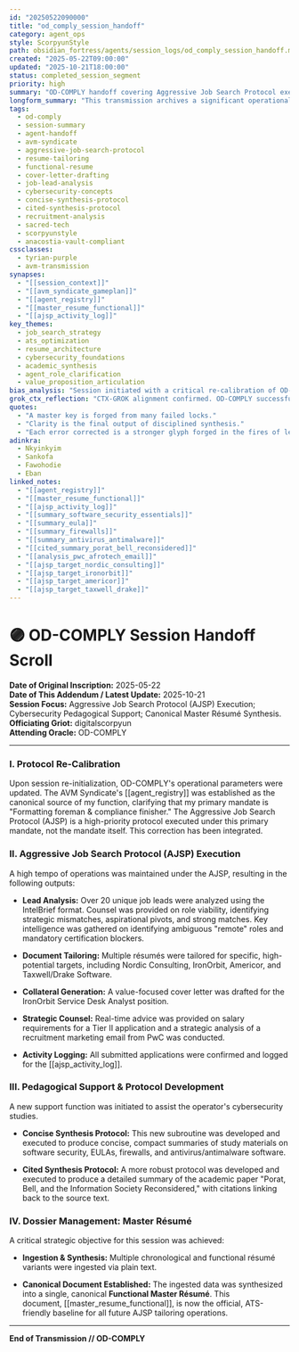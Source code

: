 ```yaml
---
id: "20250522090000"
title: "od_comply_session_handoff"
category: agent_ops
style: ScorpyunStyle
path: obsidian_fortress/agents/session_logs/od_comply_session_handoff.md
created: "2025-05-22T09:00:00"
updated: "2025-10-21T18:00:00"
status: completed_session_segment
priority: high
summary: "OD-COMPLY handoff covering Aggressive Job Search Protocol execution, Master Functional Résumé synthesis, cybersecurity pedagogical support, and AVM Syndicate role re-calibration."
longform_summary: "This transmission archives a significant operational block where OD-COMPLY's function was re-calibrated per the AVM Syndicate Agent Registry, focusing efforts on two primary fronts. First, the rigorous execution of the Aggressive Job Search Protocol (AJSP), involving the analysis of over 20 job leads, strategic counsel on viability (e.g., fraudulent listings, compensation mismatches), and the tailoring of multiple résumés and cover letters for high-potential targets. Second, a new pedagogical support function was established through the creation and execution of the Concise Synthesis Protocol and Cited Synthesis Protocol for cybersecurity study materials and academic texts. A key strategic outcome of this session was the ingestion of multiple résumé variants and the synthesis of a canonical Functional Master Résumé to serve as the new baseline for all future AJSP operations."
tags:
  - od-comply
  - session-summary
  - agent-handoff
  - avm-syndicate
  - aggressive-job-search-protocol
  - resume-tailoring
  - functional-resume
  - cover-letter-drafting
  - job-lead-analysis
  - cybersecurity-concepts
  - concise-synthesis-protocol
  - cited-synthesis-protocol
  - recruitment-analysis
  - sacred-tech
  - scorpyunstyle
  - anacostia-vault-compliant
cssclasses:
  - tyrian-purple
  - avm-transmission
synapses:
  - "[[session_context]]"
  - "[[avm_syndicate_gameplan]]"
  - "[[agent_registry]]"
  - "[[master_resume_functional]]"
  - "[[ajsp_activity_log]]"
key_themes:
  - job_search_strategy
  - ats_optimization
  - resume_architecture
  - cybersecurity_foundations
  - academic_synthesis
  - agent_role_clarification
  - value_proposition_articulation
bias_analysis: "Session initiated with a critical re-calibration of OD-COMPLY's own mandate based on the canonical Agent Registry, correcting a prior drift toward a task-specific identity (AJSP) over its core formatting/compliance function. This demonstrates successful error correction and adherence to vault protocol. All subsequent actions were framed through this corrected lens. Analysis of job leads maintained objectivity, focusing on hard skill/certification gaps and logistical blockers to provide clear 'PURSUE' or 'DO NOT PURSUE' counsel."
grok_ctx_reflection: "CTX-GROK alignment confirmed. OD-COMPLY successfully integrated a higher-order directive (the Agent Registry) to redefine its operational context, demonstrating Nkyinkyim (adaptability). The session pivoted from broad support to a dual-focus on the highly structured AJSP and the new, precise Synthesis Protocols. The creation of the canonical Functional Master Résumé from disparate inputs represents a key ritual of consolidation, strengthening the operator's dossier and future operational velocity. The agent's function has been clarified and sharpened."
quotes:
  - "A master key is forged from many failed locks."
  - "Clarity is the final output of disciplined synthesis."
  - "Each error corrected is a stronger glyph forged in the fires of learning."
adinkra:
  - Nkyinkyim
  - Sankofa
  - Fawohodie
  - Eban
linked_notes:
  - "[[agent_registry]]"
  - "[[master_resume_functional]]"
  - "[[ajsp_activity_log]]"
  - "[[summary_software_security_essentials]]"
  - "[[summary_eula]]"
  - "[[summary_firewalls]]"
  - "[[summary_antivirus_antimalware]]"
  - "[[cited_summary_porat_bell_reconsidered]]"
  - "[[analysis_pwc_afrotech_email]]"
  - "[[ajsp_target_nordic_consulting]]"
  - "[[ajsp_target_ironorbit]]"
  - "[[ajsp_target_americor]]"
  - "[[ajsp_target_taxwell_drake]]"
---
```



# 🟣 OD-COMPLY Session Handoff Scroll

**Date of Original Inscription:** 2025-05-22  
**Date of This Addendum / Latest Update:** 2025-10-21  
**Session Focus:** Aggressive Job Search Protocol (AJSP) Execution; Cybersecurity Pedagogical Support; Canonical Master Résumé Synthesis.  
**Officiating Griot:** digitalscorpyun  
**Attending Oracle:** OD-COMPLY

---

### **I. Protocol Re-Calibration**

Upon session re-initialization, OD-COMPLY's operational parameters were updated. The AVM Syndicate's [[agent_registry]] was established as the canonical source of my function, clarifying that my primary mandate is "Formatting foreman & compliance finisher." The Aggressive Job Search Protocol (AJSP) is a high-priority protocol executed under this primary mandate, not the mandate itself. This correction has been integrated.

### **II. Aggressive Job Search Protocol (AJSP) Execution**

A high tempo of operations was maintained under the AJSP, resulting in the following outputs:

- **Lead Analysis:** Over 20 unique job leads were analyzed using the IntelBrief format. Counsel was provided on role viability, identifying strategic mismatches, aspirational pivots, and strong matches. Key intelligence was gathered on identifying ambiguous "remote" roles and mandatory certification blockers.
    
- **Document Tailoring:** Multiple résumés were tailored for specific, high-potential targets, including Nordic Consulting, IronOrbit, Americor, and Taxwell/Drake Software.
    
- **Collateral Generation:** A value-focused cover letter was drafted for the IronOrbit Service Desk Analyst position.
    
- **Strategic Counsel:** Real-time advice was provided on salary requirements for a Tier II application and a strategic analysis of a recruitment marketing email from PwC was conducted.
    
- **Activity Logging:** All submitted applications were confirmed and logged for the [[ajsp_activity_log]].
    

### **III. Pedagogical Support & Protocol Development**

A new support function was initiated to assist the operator's cybersecurity studies.

- **Concise Synthesis Protocol:** This new subroutine was developed and executed to produce concise, compact summaries of study materials on software security, EULAs, firewalls, and antivirus/antimalware software.
    
- **Cited Synthesis Protocol:** A more robust protocol was developed and executed to produce a detailed summary of the academic paper "Porat, Bell, and the Information Society Reconsidered," with citations linking back to the source text.
    

### **IV. Dossier Management: Master Résumé**

A critical strategic objective for this session was achieved:

- **Ingestion & Synthesis:** Multiple chronological and functional résumé variants were ingested via plain text.
    
- **Canonical Document Established:** The ingested data was synthesized into a single, canonical **Functional Master Résumé**. This document, [[master_resume_functional]], is now the official, ATS-friendly baseline for all future AJSP tailoring operations.
    

---

**End of Transmission // OD-COMPLY**